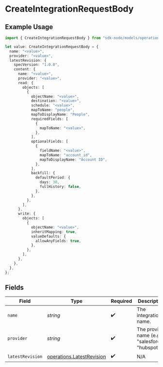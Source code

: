 # CreateIntegrationRequestBody

## Example Usage

```typescript
import { CreateIntegrationRequestBody } from "sdk-node/models/operations";

let value: CreateIntegrationRequestBody = {
  name: "<value>",
  provider: "<value>",
  latestRevision: {
    specVersion: "1.0.0",
    content: {
      name: "<value>",
      provider: "<value>",
      read: {
        objects: [
          {
            objectName: "<value>",
            destination: "<value>",
            schedule: "<value>",
            mapToName: "people",
            mapToDisplayName: "People",
            requiredFields: [
              {
                mapToName: "<value>",
              },
            ],
            optionalFields: [
              {
                fieldName: "<value>",
                mapToName: "account_id",
                mapToDisplayName: "Account ID",
              },
            ],
            backfill: {
              defaultPeriod: {
                days: 30,
                fullHistory: false,
              },
            },
          },
        ],
      },
      write: {
        objects: [
          {
            objectName: "<value>",
            inheritMapping: true,
            valueDefaults: {
              allowAnyFields: true,
            },
          },
        ],
      },
    },
  },
};
```

## Fields

| Field                                                                  | Type                                                                   | Required                                                               | Description                                                            |
| ---------------------------------------------------------------------- | ---------------------------------------------------------------------- | ---------------------------------------------------------------------- | ---------------------------------------------------------------------- |
| `name`                                                                 | *string*                                                               | :heavy_check_mark:                                                     | The integration name.                                                  |
| `provider`                                                             | *string*                                                               | :heavy_check_mark:                                                     | The provider name (e.g. "salesforce", "hubspot")                       |
| `latestRevision`                                                       | [operations.LatestRevision](../../models/operations/latestrevision.md) | :heavy_check_mark:                                                     | N/A                                                                    |